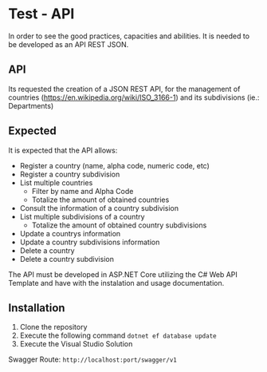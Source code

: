 # Test - API
In order to see the good practices, capacities and abilities. It is needed to be developed as an API REST JSON.

## API
Its requested the creation of a JSON REST API, for the management of countries 
(https://en.wikipedia.org/wiki/ISO_3166-1) and its subdivisions (ie.: Departments)

## Expected
It is expected that the API allows:
- Register a country (name, alpha code, numeric code, etc)
- Register a country subdivision
- List multiple countries
	- Filter by name and Alpha Code
	- Totalize the amount of obtained countries
- Consult the information of a country subdivision
- List multiple subdivisions of a country
	- Totalize the amount of obtained country subdivisions
- Update a countrys information
- Update a country subdivisions information
- Delete a country
- Delete a country subdivision

The API must be developed in ASP.NET Core utilizing the C# Web API Template and have with the instalation and usage 
documentation.


## Installation

1. Clone the repository
2. Execute the following command `dotnet ef database update`
3. Execute the Visual Studio Solution

Swagger Route: `http://localhost:port/swagger/v1`